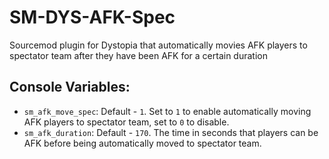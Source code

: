 # SM-DYS-AFK-Spec
Sourcemod plugin for Dystopia that automatically movies AFK players to spectator team after they have been AFK for a certain duration  

## Console Variables:  
- `sm_afk_move_spec`: Default - `1`. Set to `1` to enable automatically moving AFK players to spectator team, set to `0` to disable.
- `sm_afk_duration`: Default - `170`. The time in seconds that players can be AFK before being automatically moved to spectator team.
